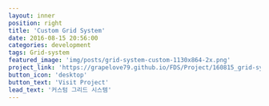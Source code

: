 ```yaml
---
layout: inner
position: right
title: 'Custom Grid System'
date: 2016-08-15 20:56:00
categories: development
tags: Grid-system
featured_image: 'img/posts/grid-system-custom-1130x864-2x.png'
project_link: 'https://grapelove79.github.io/FDS/Project/160815_grid-system-dasktop-wireframe/index.html'
button_icon: 'desktop'
button_text: 'Visit Project'
lead_text: '커스텀 그리드 시스템'
---
```

